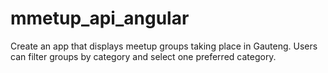 # mmetup_api_angular
Create an app that displays meetup groups taking place in Gauteng. Users can filter groups by category and select one preferred category.
